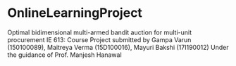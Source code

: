 # OnlineLearningProject

Optimal bidimensional multi-armed bandit auction for multi-unit procurement
IE 613: Course Project
submitted by Gampa Varun (150100089), Maitreya Verma (15D100016), Mayuri Bakshi (17I190012)
Under the guidance of
Prof. Manjesh Hanawal
